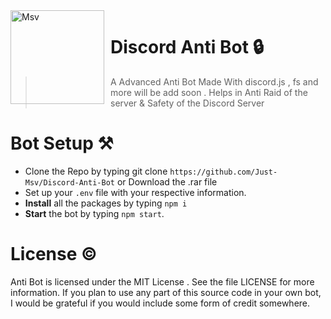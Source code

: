 <img width="150" height="150" align="left" style="float: left; margin: 0 10px 0 0;" alt="Msv" src="https://images-ext-1.discordapp.net/external/jNmXR9FXfJgLbjI5MoegCge2F5I4dC34tzd3_OQzjmQ/%3Fsize%3D1024/https/cdn.discordapp.com/avatars/840119064260640788/bfee53ebeb7a182816a69d82b0c14131.png?width=427&height=427"> 

# Discord Anti Bot 🔒

> A Advanced Anti Bot Made With discord.js , fs and more will be add soon . Helps in Anti Raid of the server & Safety of the Discord Server

# Bot Setup ⚒

- Clone the Repo by typing git clone `https://github.com/Just-Msv/Discord-Anti-Bot` or Download the .rar file
- Set up your `.env` file with your respective information.
- **Install** all the packages by typing `npm i`
- **Start** the bot by typing `npm start`.

# License ©

Anti Bot is licensed under the MIT License . See the file LICENSE for more information. If you plan to use any part of this source code in your own bot, I would be grateful if you would include some form of credit somewhere.



